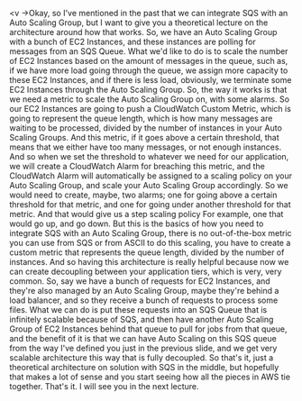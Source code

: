
<v ->Okay, so I've mentioned in the past</v>
that we can integrate SQS with an Auto Scaling Group,
but I want to give you a theoretical lecture
on the architecture around how that works.
So, we have an Auto Scaling Group
with a bunch of EC2 Instances,
and these instances are polling for messages
from an SQS Queue.
What we'd like to do is to scale the number
of EC2 Instances based on the amount of messages
in the queue, such as,
if we have more load going through the queue,
we assign more capacity to these EC2 Instances,
and if there is less load,
obviously, we terminate some EC2 Instances
through the Auto Scaling Group.
So, the way it works is that we need a metric
to scale the Auto Scaling Group on, with some alarms.
So our EC2 Instances are going to push
a CloudWatch Custom Metric,
which is going to represent the queue length,
which is how many messages are waiting to be processed,
divided by the number of instances
in your Auto Scaling Groups.
And this metric, if it goes above a certain threshold,
that means that we either have too many messages,
or not enough instances.
And so when we set the threshold
to whatever we need for our application,
we will create a CloudWatch Alarm
for breaching this metric,
and the CloudWatch Alarm will automatically
be assigned to a scaling policy on your Auto Scaling Group,
and scale your Auto Scaling Group accordingly.
So we would need to create, maybe, two alarms;
one for going above a certain threshold for that metric,
and one for going under another threshold for that metric.
And that would give us a step scaling policy
For example, one that would go up, and go down.
But this is the basics of how you need
to integrate SQS with an Auto Scaling Group,
there is no out-of-the-box metric you can use
from SQS or from ASCII to do this scaling,
you have to create a custom metric
that represents the queue length,
divided by the number of instances.
And so having this architecture is really helpful
because now we can create decoupling
between your application tiers,
which is very, very common.
So, say we have a bunch of requests for EC2 Instances,
and they're also managed by an Auto Scaling Group,
maybe they're behind a load balancer,
and so they receive a bunch of requests
to process some files.
What we can do is put these requests
into an SQS Queue that is infinitely scalable
because of SQS, and then have another Auto Scaling Group
of EC2 Instances behind that queue to pull for jobs
from that queue, and the benefit of it is that we can have
Auto Scaling on this SQS queue from the way I've defined you
just in the previous slide, and we get very scalable
architecture this way that is fully decoupled.
So that's it, just a theoretical architecture on solution
with SQS in the middle, but hopefully
that makes a lot of sense
and you start seeing how all the pieces in AWS tie together.
That's it.
I will see you in the next lecture.